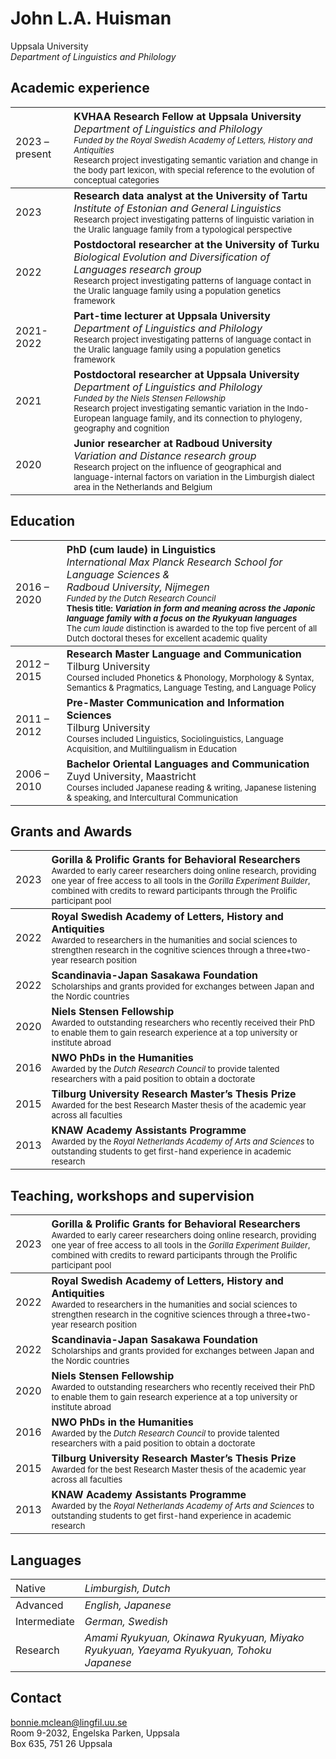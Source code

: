 # John L.A. Huisman

Uppsala University <br> *Department of Linguistics and Philology*

## Academic experience <span class="icon-library" aria-hidden="true"></span>

| <span style="font-weight:normal">2023 – present</span> | <span style="font-weight:normal; text-align:left">**KVHAA Research Fellow at Uppsala University** <br> *Department of Linguistics and Philology* <br> <font size = 2> <i> Funded by the Royal Swedish Academy of Letters, History and Antiquities </i> <br> Research project investigating semantic variation and change in the body part lexicon, with special reference to the evolution of conceptual categories </font></span> |
| :----------------------------------------------------- | :----------------------------------------------------------- |
| 2023                                                   | **Research data analyst at the University of Tartu** <br> *Institute of Estonian and General Linguistics* <br> <font size = 2> Research project investigating patterns of linguistic variation in the Uralic language family from a typological perspective </font> |
| 2022                                                   | **Postdoctoral researcher at the University of Turku** <br> *Biological Evolution and Diversification of Languages research group* <br> <font size = 2> Research project investigating patterns of language contact in the Uralic language family using a population genetics framework </font> |
| 2021-2022                                              | **Part-time lecturer at Uppsala University** <br> *Department of Linguistics and Philology* <br> <font size = 2> Research project investigating patterns of language contact in the Uralic language family using a population genetics framework </font> |
| 2021                                                   | **Postdoctoral researcher at Uppsala University** <br> *Department of Linguistics and Philology* <br> <font size = 2> <i> Funded by the Niels Stensen Fellowship </i> <br> Research project investigating semantic variation in the Indo-European language family, and its connection to phylogeny, geography and cognition </font> |
| 2020                                                   | **Junior researcher at Radboud University** <br> *Variation and Distance research group* <br> <font size = 2> Research project on the influence of geographical and language-internal factors on variation in the Limburgish dialect area in the Netherlands and Belgium </font> |

## Education <span class="icon-googlescholar" aria-hidden="true"></span>

| <span style="font-weight:normal">2016 – 2020</span> | <span style="font-weight:normal; text-align:left">**PhD (cum laude) in Linguistics** <br> *International Max Planck Research School for Language Sciences &* <br/> *Radboud University, Nijmegen* <br/> <font size = 2> <i> Funded by the Dutch Research Council </i> <br> <b> Thesis title: <i> Variation in form and meaning across the Japonic language family with a focus on the Ryukyuan languages </i> </b> <br/> The <i> cum laude </i> distinction is awarded to the top five percent of all Dutch doctoral theses for excellent academic quality </font></span> |
| :----------------------------------------------------- | :----------------------------------------------------------- |
| 2012 – 2015                                            | **Research Master Language and Communication** <br> Tilburg University <br> <font size = 2> Coursed included Phonetics & Phonology, Morphology & Syntax, Semantics & Pragmatics, Language Testing, and Language Policy </font> |
| 2011 – 2012                                            | **Pre-Master Communication and Information Sciences** <br> Tilburg University <br> <font size = 2> Courses included Linguistics, Sociolinguistics, Language Acquisition, and Multilingualism in Education </font> |
| 2006 – 2010                                            | **Bachelor Oriental Languages and Communication** <br> Zuyd University, Maastricht <br ><font size = 2> Courses included Japanese reading & writing, Japanese listening & speaking, and Intercultural Communication </font> |

## Grants and Awards <span class="icon-award" aria-hidden="true"></span>

| <span style="font-weight:normal">2023</span> | <span style="font-weight:normal; text-align:left">**Gorilla & Prolific Grants for Behavioral Researchers** <br> <font size = 2> Awarded to early career researchers doing online research, providing one year of free access to all tools in the <i>Gorilla Experiment Builder</i>, combined with credits to reward participants through the Prolific participant pool </font></span> |
| :----------------------------------------------------- | :----------------------------------------------------------- |
| 2022                                                   | **Royal Swedish Academy of Letters, History and Antiquities** <br> <font size = 2> Awarded to researchers in the humanities and social sciences to strengthen research in the cognitive sciences through a three+two-year research position </font> |
| 2022                                                   | **Scandinavia-Japan Sasakawa Foundation** <br> <font size = 2> Scholarships and grants provided for exchanges between Japan and the Nordic countries </font> |
| 2020                                                   | **Niels Stensen Fellowship** <br> <font size = 2> Awarded to outstanding researchers who recently received their PhD to enable them to gain research experience at a top university or institute abroad </font> |
| 2016                                                   | **NWO PhDs in the Humanities** <br> <font size = 2> Awarded by the <i>Dutch Research Council</i> to provide talented researchers with a paid position to obtain a doctorate </font> |
| 2015                                                   | **Tilburg University Research Master’s Thesis Prize** <br> <font size = 2> Awarded for the best Research Master thesis of the academic year across all faculties </font> |
| 2013                                                   | **KNAW Academy Assistants Programme** <br> <font size = 2> Awarded by the <i>Royal Netherlands Academy of Arts and Sciences</i> to outstanding  students to get first-hand experience in academic research </font> |

## Teaching, workshops and supervision <span class="icon-quotes-right"></span>
  
| <span style="font-weight:normal">2023</span> | <span style="font-weight:normal; text-align:left">**Gorilla & Prolific Grants for Behavioral Researchers** <br> <font size = 2> Awarded to early career researchers doing online research, providing one year of free access to all tools in the <i>Gorilla Experiment Builder</i>, combined with credits to reward participants through the Prolific participant pool </font></span> |
| :----------------------------------------------------- | :----------------------------------------------------------- |
| 2022                                                   | **Royal Swedish Academy of Letters, History and Antiquities** <br> <font size = 2> Awarded to researchers in the humanities and social sciences to strengthen research in the cognitive sciences through a three+two-year research position </font> |
| 2022                                                   | **Scandinavia-Japan Sasakawa Foundation** <br> <font size = 2> Scholarships and grants provided for exchanges between Japan and the Nordic countries </font> |
| 2020                                                   | **Niels Stensen Fellowship** <br> <font size = 2> Awarded to outstanding researchers who recently received their PhD to enable them to gain research experience at a top university or institute abroad </font> |
| 2016                                                   | **NWO PhDs in the Humanities** <br> <font size = 2> Awarded by the <i>Dutch Research Council</i> to provide talented researchers with a paid position to obtain a doctorate </font> |
| 2015                                                   | **Tilburg University Research Master’s Thesis Prize** <br> <font size = 2> Awarded for the best Research Master thesis of the academic year across all faculties </font> |
| 2013                                                   | **KNAW Academy Assistants Programme** <br> <font size = 2> Awarded by the <i>Royal Netherlands Academy of Arts and Sciences</i> to outstanding  students to get first-hand experience in academic research </font> |


## Languages <span class="icon-bubbles" aria-hidden="true"></span>

| <span style="font-weight:normal">Native</span> | <span style="font-weight:normal; text-align:left">*Limburgish, Dutch* </span> |
| :--------------------------------------------- | :---------------------------------------------------------------------------- |
| Advanced                                       | *English, Japanese*                                                           |
| Intermediate                                   | *German, Swedish*                                                             |
| Research                                       | *Amami Ryukyuan, Okinawa Ryukyuan, Miyako Ryukyuan, Yaeyama Ryukyuan, Tohoku Japanese* |
  
## Contact

<span class="icon-mail" aria-hidden="true"></span> bonnie.mclean@lingfil.uu.se<br><span class="icon-location" aria-hidden="true"></span> Room 9-2032, Engelska Parken, Uppsala<br><span class="icon-envelop" aria-hidden="true"></span> Box 635, 751 26 Uppsala






